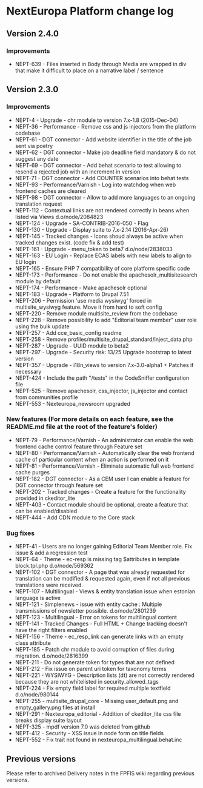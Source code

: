 # NextEuropa Platform change log

## Version 2.4.0

### Improvements
  * NEPT-639 - Files inserted in Body through Media are wrapped in div that make it difficult to place on a narrative label / sentence

## Version 2.3.0

### Improvements
  * NEPT-4 - Upgrade - chr module to version 7.x-1.8 (2015-Dec-04)
  * NEPT-36 - Performance - Remove css and js injectors from the platform codebase
  * NEPT-61 - DGT connector - Add website identifier in the title of the job sent via poetry
  * NEPT-62 - DGT connector - Make job deadline field mandatory & do not suggest any date
  * NEPT-69 - DGT connector - Add behat scenario to test allowing to resend a rejected job with an increment in version
  * NEPT-71 - DGT connector - Add COUNTER scenarios into behat tests
  * NEPT-93 - Performance/Varnish - Log into watchdog when web frontend caches are cleared
  * NEPT-98 - DGT connector - Allow to add more languages to an ongoing translation request
  * NEPT-112 - Contextual links are not rendered correctly in beans when listed via Views d.o/node/2084823
  * NEPT-124 - Upgrade - SA-CONTRIB-2016-050 - Flag
  * NEPT-130 - Upgrade - Display suite to 7.x-2.14 (2016-Apr-26)
  * NEPT-145 - Tracked changes - Icons shoud always be active when tracked changes exist. (code fix & add test)
  * NEPT-161 - Upgrade - menu_token to beta7 d.o/node/2838033
  * NEPT-163 - EU Login - Replace ECAS labels with new labels to align to EU login
  * NEPT-165 - Ensure PHP 7 compatibility of core platform specific code
  * NEPT-173 - Performance - Do not enable the apachesolr_multisitesearch module by default
  * NEPT-174 - Performance - Make apachesolr optional
  * NEPT-183 - Upgrade - Platform to Drupal 7.51
  * NEPT-206 - Permission 'use media wysiwyg' forced in multisite_wysiwyg feature. Move it from hard to soft config
  * NEPT-220 - Remove module multisite_review from the codebase
  * NEPT-228 - Remove possibility to add "Editorial team member" user role using the bulk update
  * NEPT-257 - Add cce_basic_config readme
  * NEPT-258 - Remove profiles/multisite_drupal_standard/inject_data.php
  * NEPT-287 - Upgrade - UUID module to beta2
  * NEPT-297 - Upgrade - Security risk: 13/25 Upgrade bootstrap to latest version
  * NEPT-357 - Upgrade - i18n_views to version 7.x-3.0-alpha1 + Patches if necessary
  * NEPT-424 - Include the path "/tests" in the CodeSniffer configuration file
  * NEPT-525 - Remove apachesolr, css_injector, js_injector and contact from communities profile
  * NEPT-553 - Nexteuropa_newsroom upgraded
  
### New features (For more details on each feature, see the README.md file at the root of the feature's folder)
  * NEPT-79 - Performance/Varnish - An administrator can enable the web frontend cache control feature through Feature set
  * NEPT-80 - Performance/Varnish - Automatically clear the web frontend cache of particular content when an action is performed on it
  * NEPT-81 - Performance/Varnish - Eliminate automatic full web frontend cache purges
  * NEPT-182 - DGT connector - As a CEM user I can enable a feature for DGT connector through feature set
  * NEPT-202 - Tracked changes - Create a feature for the functionality provided in ckeditor_lite
  * NEPT-403 - Contact module should be optional, create a feature that can be enabled/disabled
  * NEPT-444 - Add CDN module to the Core stack

### Bug fixes
  * NEPT-41 - Users are no longer gaining Editorial Team Member role. Fix issue & add a regression test
  * NEPT-64 - Theme - ec-resp is missing tag $attributes in template block.tpl.php d.o/node/569362
  * NEPT-102 - DGT connector - A page that was already requested for translation can be modified & requested again, even if not all previous translations were received.
  * NEPT-107 - Multilingual - Views & entity translation issue when estonian language is active
  * NEPT-121 - Simplenews - issue with entity cache : Multiple transmissions of newsletter possible. d.o/node/2801239
  * NEPT-123 - Multilingual - Error on tokens for multilingual content
  * NEPT-141 - Tracked Changes - Full HTML + Change tracking doesn't have the right filters enabled
  * NEPT-156 - Theme - ec_resp_link can generate links with an empty class attribute
  * NEPT-185 - Patch chr module to avoid corruption of files during migration. d.o/node/2816399
  * NEPT-211 - Do not generate token for types that are not defined
  * NEPT-212 - Fix issue on parent uri token for taxonomy terms
  * NEPT-221 - WYSIWYG - Description lists (dt) are not correctly rendered because they are not whitelisted in security_allowed_tags
  * NEPT-224 - Fix empty field label for required multiple textfield d.o/node/980144
  * NEPT-255 - multisite_drupal_core - Missing user_default.png and empty_gallery.png files at install
  * NEPT-291 - Nexteuropa_editorial - Addition of ckeditor_lite css file breaks display suite layout
  * NEPT-325 - mpdf version 7.0 was deleted from github
  * NEPT-412 - Security - XSS issue in node form on title fields
  * NEPT-552 - Fix trait not found in nexteuropa_multilingual.behat.inc

## Previous versions
Please refer to archived Delivery notes in the FPFIS wiki regarding previous versions.

